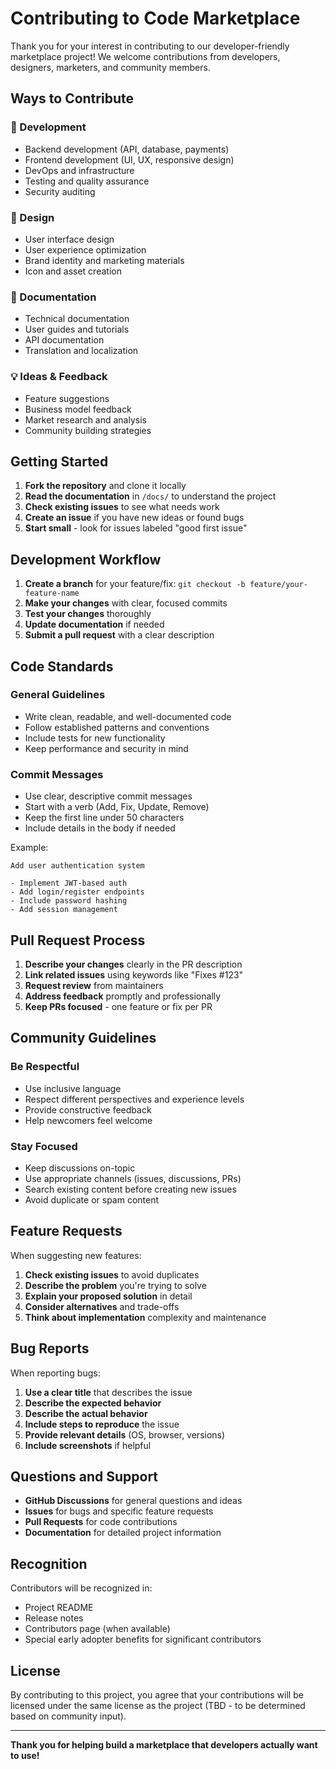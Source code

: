 # Contributing to Code Marketplace

Thank you for your interest in contributing to our developer-friendly marketplace project! We welcome contributions from developers, designers, marketers, and community members.

## Ways to Contribute

### 🔧 Development
- Backend development (API, database, payments)
- Frontend development (UI, UX, responsive design)
- DevOps and infrastructure
- Testing and quality assurance
- Security auditing

### 🎨 Design
- User interface design
- User experience optimization
- Brand identity and marketing materials
- Icon and asset creation

### 📝 Documentation
- Technical documentation
- User guides and tutorials
- API documentation
- Translation and localization

### 💡 Ideas & Feedback
- Feature suggestions
- Business model feedback
- Market research and analysis
- Community building strategies

## Getting Started

1. **Fork the repository** and clone it locally
2. **Read the documentation** in `/docs/` to understand the project
3. **Check existing issues** to see what needs work
4. **Create an issue** if you have new ideas or found bugs
5. **Start small** - look for issues labeled "good first issue"

## Development Workflow

1. **Create a branch** for your feature/fix: `git checkout -b feature/your-feature-name`
2. **Make your changes** with clear, focused commits
3. **Test your changes** thoroughly
4. **Update documentation** if needed
5. **Submit a pull request** with a clear description

## Code Standards

### General Guidelines
- Write clean, readable, and well-documented code
- Follow established patterns and conventions
- Include tests for new functionality
- Keep performance and security in mind

### Commit Messages
- Use clear, descriptive commit messages
- Start with a verb (Add, Fix, Update, Remove)
- Keep the first line under 50 characters
- Include details in the body if needed

Example:
```
Add user authentication system

- Implement JWT-based auth
- Add login/register endpoints
- Include password hashing
- Add session management
```

## Pull Request Process

1. **Describe your changes** clearly in the PR description
2. **Link related issues** using keywords like "Fixes #123"
3. **Request review** from maintainers
4. **Address feedback** promptly and professionally
5. **Keep PRs focused** - one feature or fix per PR

## Community Guidelines

### Be Respectful
- Use inclusive language
- Respect different perspectives and experience levels
- Provide constructive feedback
- Help newcomers feel welcome

### Stay Focused
- Keep discussions on-topic
- Use appropriate channels (issues, discussions, PRs)
- Search existing content before creating new issues
- Avoid duplicate or spam content

## Feature Requests

When suggesting new features:

1. **Check existing issues** to avoid duplicates
2. **Describe the problem** you're trying to solve
3. **Explain your proposed solution** in detail
4. **Consider alternatives** and trade-offs
5. **Think about implementation** complexity and maintenance

## Bug Reports

When reporting bugs:

1. **Use a clear title** that describes the issue
2. **Describe the expected behavior**
3. **Describe the actual behavior**
4. **Include steps to reproduce** the issue
5. **Provide relevant details** (OS, browser, versions)
6. **Include screenshots** if helpful

## Questions and Support

- **GitHub Discussions** for general questions and ideas
- **Issues** for bugs and specific feature requests
- **Pull Requests** for code contributions
- **Documentation** for detailed project information

## Recognition

Contributors will be recognized in:
- Project README
- Release notes
- Contributors page (when available)
- Special early adopter benefits for significant contributors

## License

By contributing to this project, you agree that your contributions will be licensed under the same license as the project (TBD - to be determined based on community input).

---

**Thank you for helping build a marketplace that developers actually want to use!**
